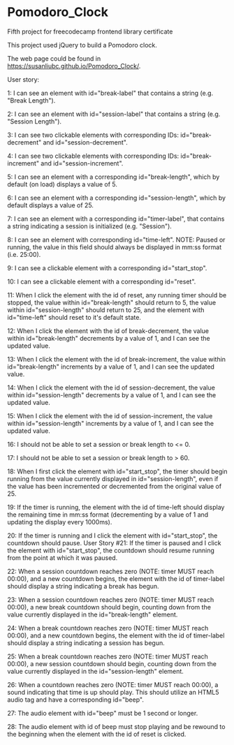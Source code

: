 # Pomodoro_Clock
Fifth project for freecodecamp frontend library certificate

This project used jQuery to build a Pomodoro clock.

The web page could be found in https://susanliubc.github.io/Pomodoro_Clock/.

User story: 

1: I can see an element with id="break-label" that contains a string (e.g. "Break Length").

2: I can see an element with id="session-label" that contains a string (e.g. "Session Length").

3: I can see two clickable elements with corresponding IDs: id="break-decrement" and id="session-decrement".

4: I can see two clickable elements with corresponding IDs: id="break-increment" and id="session-increment".

5: I can see an element with a corresponding id="break-length", which by default (on load) displays a value of 5.

6: I can see an element with a corresponding id="session-length", which by default displays a value of 25.

7: I can see an element with a corresponding id="timer-label", that contains a string indicating a session is initialized (e.g. "Session").

8: I can see an element with corresponding id="time-left". NOTE: Paused or running, the value in this field should always be displayed in mm:ss format (i.e. 25:00).

9: I can see a clickable element with a corresponding id="start_stop".

10: I can see a clickable element with a corresponding id="reset".

11: When I click the element with the id of reset, any running timer should be stopped, the value within id="break-length" should return to 5, the value within id="session-length" should return to 25, and the element with id="time-left" should reset to it's default state.

12: When I click the element with the id of break-decrement, the value within id="break-length" decrements by a value of 1, and I can see the updated value.

13: When I click the element with the id of break-increment, the value within id="break-length" increments by a value of 1, and I can see the updated value.

14: When I click the element with the id of session-decrement, the value within id="session-length" decrements by a value of 1, and I can see the updated value.

15: When I click the element with the id of session-increment, the value within id="session-length" increments by a value of 1, and I can see the updated value.

16: I should not be able to set a session or break length to <= 0.

17: I should not be able to set a session or break length to > 60.

18: When I first click the element with id="start_stop", the timer should begin running from the value currently displayed in id="session-length", even if the value has been incremented or decremented from the original value of 25.

19: If the timer is running, the element with the id of time-left should display the remaining time in mm:ss format (decrementing by a value of 1 and updating the display every 1000ms).

20: If the timer is running and I click the element with id="start_stop", the countdown should pause.
User Story #21: If the timer is paused and I click the element with id="start_stop", the countdown should resume running from the point at which it was paused.

22: When a session countdown reaches zero (NOTE: timer MUST reach 00:00), and a new countdown begins, the element with the id of timer-label should display a string indicating a break has begun.

23: When a session countdown reaches zero (NOTE: timer MUST reach 00:00), a new break countdown should begin, counting down from the value currently displayed in the id="break-length" element.

24: When a break countdown reaches zero (NOTE: timer MUST reach 00:00), and a new countdown begins, the element with the id of timer-label should display a string indicating a session has begun.

25: When a break countdown reaches zero (NOTE: timer MUST reach 00:00), a new session countdown should begin, counting down from the value currently displayed in the id="session-length" element.

26: When a countdown reaches zero (NOTE: timer MUST reach 00:00), a sound indicating that time is up should play. This should utilize an HTML5 audio tag and have a corresponding id="beep".

27: The audio element with id="beep" must be 1 second or longer.

28: The audio element with id of beep must stop playing and be rewound to the beginning when the element with the id of reset is clicked.
